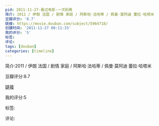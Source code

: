 ```yaml
---
pid: 2011-11-27-看过电影-一次别离
简介: 2011 / 伊朗 法国 / 剧情 家庭 / 阿斯哈·法哈蒂 / 佩曼·莫阿迪 蕾拉·哈塔米
豆瓣评分: '8.7'
链接: https://movie.douban.com/subject/5964718/
创建时间: '2011-11-27 00:11:33'
我的评分: '5'
标签:
评论:
tags: [douban]
categories: [timeline]
---
```

简介:2011 / 伊朗 法国 / 剧情 家庭 / 阿斯哈·法哈蒂 / 佩曼·莫阿迪 蕾拉·哈塔米

豆瓣评分:8.7

[链接](https://movie.douban.com/subject/5964718/)

我的评分:5

标签:

评论:

